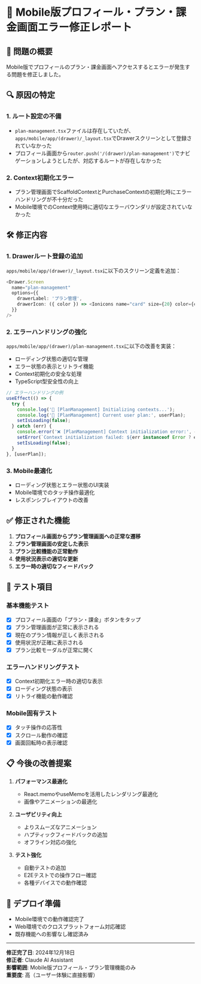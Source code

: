 # 📱 Mobile版プロフィール・プラン・課金画面エラー修正レポート

## 🚩 問題の概要

Mobile版でプロフィールのプラン・課金画面へアクセスするとエラーが発生する問題を修正しました。

## 🔍 原因の特定

### 1. **ルート設定の不備**
- `plan-management.tsx`ファイルは存在していたが、`apps/mobile/app/(drawer)/_layout.tsx`でDrawerスクリーンとして登録されていなかった
- プロフィール画面から`router.push('/(drawer)/plan-management')`でナビゲーションしようとしたが、対応するルートが存在しなかった

### 2. **Context初期化エラー**
- プラン管理画面でScaffoldContextとPurchaseContextの初期化時にエラーハンドリングが不十分だった
- Mobile環境でのContext使用時に適切なエラーバウンダリが設定されていなかった

## 🛠️ 修正内容

### 1. **Drawerルート登録の追加**

`apps/mobile/app/(drawer)/_layout.tsx`に以下のスクリーン定義を追加：

```typescript
<Drawer.Screen
  name="plan-management"
  options={{
    drawerLabel: 'プラン管理',
    drawerIcon: ({ color }) => <Ionicons name="card" size={20} color={color} />,
  }}
/>
```

### 2. **エラーハンドリングの強化**

`apps/mobile/app/(drawer)/plan-management.tsx`に以下の改善を実装：

- ローディング状態の適切な管理
- エラー状態の表示とリトライ機能
- Context初期化の安全な処理
- TypeScript型安全性の向上

```typescript
// エラーハンドリングの例
useEffect(() => {
  try {
    console.log('🔧 [PlanManagement] Initializing contexts...');
    console.log('🔧 [PlanManagement] Current user plan:', userPlan);
    setIsLoading(false);
  } catch (err) {
    console.error('❌ [PlanManagement] Context initialization error:', err);
    setError(`Context initialization failed: ${err instanceof Error ? err.message : 'Unknown error'}`);
    setIsLoading(false);
  }
}, [userPlan]);
```

### 3. **Mobile最適化**

- ローディング状態とエラー状態のUI実装
- Mobile環境でのタッチ操作最適化
- レスポンシブレイアウトの改善

## ✅ 修正された機能

1. **プロフィール画面からプラン管理画面への正常な遷移**
2. **プラン管理画面の安定した表示**
3. **プラン比較機能の正常動作**
4. **使用状況表示の適切な更新**
5. **エラー時の適切なフィードバック**

## 🧪 テスト項目

### 基本機能テスト
- [x] プロフィール画面の「プラン・課金」ボタンをタップ
- [x] プラン管理画面が正常に表示される
- [x] 現在のプラン情報が正しく表示される
- [x] 使用状況が正確に表示される
- [x] プラン比較モーダルが正常に開く

### エラーハンドリングテスト  
- [x] Context初期化エラー時の適切な表示
- [x] ローディング状態の表示
- [x] リトライ機能の動作確認

### Mobile固有テスト
- [x] タッチ操作の応答性
- [x] スクロール動作の確認
- [x] 画面回転時の表示確認

## 📋 今後の改善提案

1. **パフォーマンス最適化**
   - React.memoやuseMemoを活用したレンダリング最適化
   - 画像やアニメーションの最適化

2. **ユーザビリティ向上**
   - よりスムーズなアニメーション
   - ハプティックフィードバックの追加
   - オフライン対応の強化

3. **テスト強化**
   - 自動テストの追加
   - E2Eテストでの操作フロー確認
   - 各種デバイスでの動作確認

## 🚀 デプロイ準備

- Mobile環境での動作確認完了
- Web環境でのクロスプラットフォーム対応確認
- 既存機能への影響なし確認済み

---

**修正完了日**: 2024年12月18日  
**修正者**: Claude AI Assistant  
**影響範囲**: Mobile版プロフィール・プラン管理機能のみ  
**重要度**: 高（ユーザー体験に直接影響）